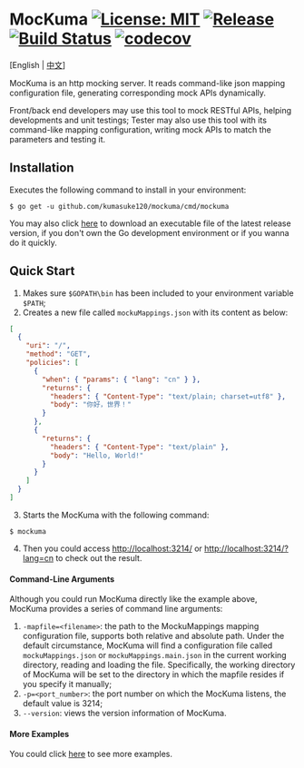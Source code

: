 # MocKuma [![License: MIT](https://img.shields.io/badge/License-MIT-yellow.svg)](https://opensource.org/licenses/MIT) [![Release](https://img.shields.io/github/release/kumasuke120/mockuma/all.svg)](https://github.com/kumasuke120/mockuma/releases/latest) [![Build Status](https://api.travis-ci.org/kumasuke120/mockuma.svg?branch=dev)](https://travis-ci.org/kumasuke120/mockuma) [![codecov](https://codecov.io/gh/kumasuke120/mockuma/branch/dev/graph/badge.svg)](https://codecov.io/gh/kumasuke120/mockuma)

[English | [中文](README_CN.md)]

MocKuma is an http mocking server. It reads command-like json mapping configuration file, generating
corresponding mock APIs dynamically.

Front/back end developers may use this tool to mock RESTful APIs, helping developments and unit testings;
Tester may also use this tool with its command-like mapping configuration, writing mock APIs to match the parameters
and testing it.


## Installation
Executes the following command to install in your environment:
```
$ go get -u github.com/kumasuke120/mockuma/cmd/mockuma
```

You may also click [here](https://github.com/kumasuke120/mockuma/releases) to download an executable file of the latest
release version, if you don't own the Go development environment or if you wanna do it quickly.


## Quick Start

1. Makes sure `$GOPATH\bin` has been included to your environment variable `$PATH`;
2. Creates a new file called `mockuMappings.json` with its content as below:
```json
[
  {
    "uri": "/",
    "method": "GET",
    "policies": [
      {
        "when": { "params": { "lang": "cn" } },
        "returns": {
          "headers": { "Content-Type": "text/plain; charset=utf8" },
          "body": "你好，世界！"
        }
      },
      {
        "returns": {
          "headers": { "Content-Type": "text/plain" },
          "body": "Hello, World!"
        }
      }
    ]
  }
]
```
3. Starts the MocKuma with the following command:
```
$ mockuma
```
4. Then you could access [http://localhost:3214/](http://localhost:3214/) or 
[http://localhost:3214/?lang=cn](http://localhost:3214/?lang=cn) to check out the result. 

#### Command-Line Arguments
Although you could run MocKuma directly like the example above, MocKuma provides a series of command line arguments:

1. `-mapfile=<filename>`: the path to the MockuMappings mapping configuration file, supports both relative and absolute path. 
Under the default circumstance, MocKuma will find a configuration file called `mockuMappings.json` or `mockuMappings.main.json` 
in the current working directory, reading and loading the file.
Specifically, the working directory of MocKuma will be set to the directory in which the mapfile resides if you specify it manually;
2. `-p=<port_number>`: the port number on which the MocKuma listens, the default value is 3214;
3. `--version`: views the version information of MocKuma.

#### More Examples
You could click [here](example) to see more examples.
